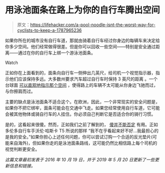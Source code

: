 # 用泳池面条在路上为你的自行车腾出空间

> 原文：<https://lifehacker.com/a-pool-noodle-isnt-the-worst-way-for-cyclists-to-keep-a-1787965236>

如果你所在的城市没有自行车道，那就由骑着自行车经过你身边的每辆车来决定给你多少空间。他们经常做得很差。但是你可以回收一些空间——特别是安全通过距离——通过在你的自行车上绑一个游泳池面条。

Watch

正如你在上面看到的，面条向自行车一侧伸出几英尺，给司机一个视觉指示器，指示他们应该保持多远。大多数州要求汽车超过自行车时保持 3 英尺的距离 。一个台球面 [可以直观地指示那个空间](https://qz.com/1620913/the-best-cycling-hack-is-a-pool-noodle/) ，使得路上的车辆不太可能从你身边飞驰而过，与你擦肩而过。

主要的缺点是泳池面条不适合这个。在欧洲，因此，一个非常现实的安全问题是，如果你不把它绑牢，面条可能会在交通中飞走。如果您经常使用自行车道，它可能会被其他物体或骑自行车的人挂住。你必须自己判断它是否适合你的骑行习惯。

是的，这看起来很傻。然而，正如我们之前了解到的， [傻并不能否定](http://lifehacker.com/6-silly-but-clever-uses-for-pool-noodles-1152490566#_ga=1.97250271.1347662518.1465819317) 有用。正如多伦多自行车手沃伦·哈斯卡 T5 所说的那样 “我不在乎看起来好不好...我最担心的是我的安全。”如果你担心上述任何问题，你可以尝试订购一个合适的反光垫片(可能来自海外)，但如果你走的是泳池面条路线，这可能仍然比相信路上每个司机的视觉判断更安全。

*这篇文章最初发表于 2016 年 10 月 19 日，并于 2019 年 5 月 20 日更新了一些更新信息和链接。*